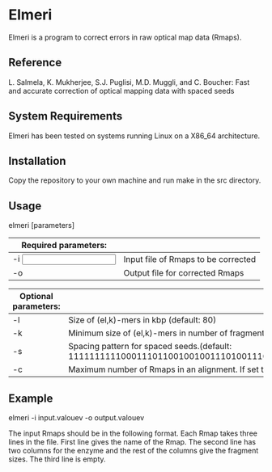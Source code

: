 # Elmeri

Elmeri is a program to correct errors in raw optical map data (Rmaps).

## Reference

L. Salmela, K. Mukherjee, S.J. Puglisi, M.D. Muggli, and C. Boucher:
Fast and accurate correction of optical mapping data with spaced seeds

## System Requirements

Elmeri has been tested on systems running Linux on a X86_64 architecture.

## Installation

Copy the repository to your own machine and run make in the src directory.

## Usage

elmeri [parameters]

| Required parameters: |  |
| --- | --- |
| -i <input file>     | Input file of Rmaps to be corrected |
| -o <output file>    | Output file for corrected Rmaps |

| Optional parameters: |   |
| --- | --- |
| -l <ell>            | Size of (el,k)-mers in kbp (default: 80) |
| -k <k>              | Minimum size of (el,k)-mers in number of fragments (default: 5) |
| -s <spacing pattern> | Spacing pattern for spaced seeds.(default: 11111111110001110110010010011101001110001010010100001010011000010111100000001100) |
| -c <coverage>         | Maximum number of Rmaps in an alignment. If set to > 64, will be reset to 64. (default: 64) |

## Example

elmeri -i input.valouev -o output.valouev

The input Rmaps should be in the following format. Each Rmap takes
three lines in the file. First line gives the name of the Rmap. The
second line has two columns for the enzyme and the rest of the columns
give the fragment sizes. The third line is empty.
